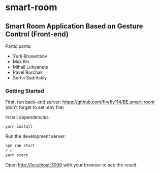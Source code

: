 # smart-room

## Smart Room Application Based on Gesture Control (Front-end)

Participants:

- Yurii Brusentsov
- Max Ilin
- Mihail Lukyanets
- Pavel Burchak
- Serhii Sadritskiy

### Getting Started

First, run back-end server: https://github.com/firefly114/BE.smart-room (don't forget to set .env file)

Install dependencies:

```bash
yarn install
```

Run the development server:

```bash
npm run start
# or
yarn start
```

Open [http://localhost:3000](http://localhost:3000) with your browser to see the result.
